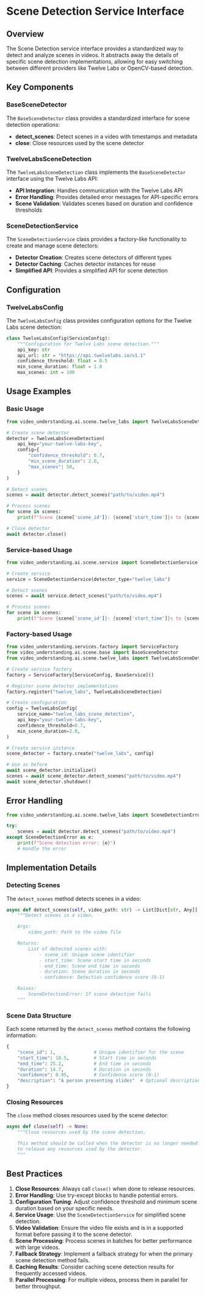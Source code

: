 # Scene Detection Service Interface

## Overview

The Scene Detection service interface provides a standardized way to detect and analyze scenes in videos. It abstracts away the details of specific scene detection implementations, allowing for easy switching between different providers like Twelve Labs or OpenCV-based detection.

## Key Components

### BaseSceneDetector

The `BaseSceneDetector` class provides a standardized interface for scene detection operations:

- **detect_scenes**: Detect scenes in a video with timestamps and metadata
- **close**: Close resources used by the scene detector

### TwelveLabsSceneDetection

The `TwelveLabsSceneDetection` class implements the `BaseSceneDetector` interface using the Twelve Labs API:

- **API Integration**: Handles communication with the Twelve Labs API
- **Error Handling**: Provides detailed error messages for API-specific errors
- **Scene Validation**: Validates scenes based on duration and confidence thresholds

### SceneDetectionService

The `SceneDetectionService` class provides a factory-like functionality to create and manage scene detectors:

- **Detector Creation**: Creates scene detectors of different types
- **Detector Caching**: Caches detector instances for reuse
- **Simplified API**: Provides a simplified API for scene detection

## Configuration

### TwelveLabsConfig

The `TwelveLabsConfig` class provides configuration options for the Twelve Labs scene detection:

```python
class TwelveLabsConfig(ServiceConfig):
    """Configuration for Twelve Labs scene detection."""
    api_key: str
    api_url: str = "https://api.twelvelabs.io/v1.1"
    confidence_threshold: float = 0.5
    min_scene_duration: float = 1.0
    max_scenes: int = 100
```

## Usage Examples

### Basic Usage

```python
from video_understanding.ai.scene.twelve_labs import TwelveLabsSceneDetection

# Create scene detector
detector = TwelveLabsSceneDetection(
    api_key="your-twelve-labs-key",
    config={
        "confidence_threshold": 0.7,
        "min_scene_duration": 2.0,
        "max_scenes": 50,
    }
)

# Detect scenes
scenes = await detector.detect_scenes("path/to/video.mp4")

# Process scenes
for scene in scenes:
    print(f"Scene {scene['scene_id']}: {scene['start_time']}s to {scene['end_time']}s")

# Close detector
await detector.close()
```

### Service-based Usage

```python
from video_understanding.ai.scene.service import SceneDetectionService

# Create service
service = SceneDetectionService(detector_type="twelve_labs")

# Detect scenes
scenes = await service.detect_scenes("path/to/video.mp4")

# Process scenes
for scene in scenes:
    print(f"Scene {scene['scene_id']}: {scene['start_time']}s to {scene['end_time']}s")
```

### Factory-based Usage

```python
from video_understanding.services.factory import ServiceFactory
from video_understanding.ai.scene.base import BaseSceneDetector
from video_understanding.ai.scene.twelve_labs import TwelveLabsSceneDetection, TwelveLabsConfig

# Create service factory
factory = ServiceFactory[ServiceConfig, BaseService]()

# Register scene detector implementations
factory.register("twelve_labs", TwelveLabsSceneDetection)

# Create configuration
config = TwelveLabsConfig(
    service_name="twelve_labs_scene_detection",
    api_key="your-twelve-labs-key",
    confidence_threshold=0.7,
    min_scene_duration=2.0,
)

# Create service instance
scene_detector = factory.create("twelve_labs", config)

# Use as before
await scene_detector.initialize()
scenes = await scene_detector.detect_scenes("path/to/video.mp4")
await scene_detector.shutdown()
```

## Error Handling

```python
from video_understanding.ai.scene.twelve_labs import SceneDetectionError

try:
    scenes = await detector.detect_scenes("path/to/video.mp4")
except SceneDetectionError as e:
    print(f"Scene detection error: {e}")
    # Handle the error
```

## Implementation Details

### Detecting Scenes

The `detect_scenes` method detects scenes in a video:

```python
async def detect_scenes(self, video_path: str) -> List[Dict[str, Any]]:
    """Detect scenes in a video.

    Args:
        video_path: Path to the video file

    Returns:
        List of detected scenes with:
            - scene_id: Unique scene identifier
            - start_time: Scene start time in seconds
            - end_time: Scene end time in seconds
            - duration: Scene duration in seconds
            - confidence: Detection confidence score (0-1)

    Raises:
        SceneDetectionError: If scene detection fails
    """
```

### Scene Data Structure

Each scene returned by the `detect_scenes` method contains the following information:

```python
{
    "scene_id": 1,              # Unique identifier for the scene
    "start_time": 10.5,         # Start time in seconds
    "end_time": 25.2,           # End time in seconds
    "duration": 14.7,           # Duration in seconds
    "confidence": 0.95,         # Confidence score (0-1)
    "description": "A person presenting slides"  # Optional description
}
```

### Closing Resources

The `close` method closes resources used by the scene detector:

```python
async def close(self) -> None:
    """Close resources used by the scene detection.

    This method should be called when the detector is no longer needed
    to release any resources used by the detector.
    """
```

## Best Practices

1. **Close Resources**: Always call `close()` when done to release resources.
2. **Error Handling**: Use try-except blocks to handle potential errors.
3. **Configuration Tuning**: Adjust confidence threshold and minimum scene duration based on your specific needs.
4. **Service Usage**: Use the `SceneDetectionService` for simplified scene detection.
5. **Video Validation**: Ensure the video file exists and is in a supported format before passing it to the scene detector.
6. **Scene Processing**: Process scenes in batches for better performance with large videos.
7. **Fallback Strategy**: Implement a fallback strategy for when the primary scene detection method fails.
8. **Caching Results**: Consider caching scene detection results for frequently accessed videos.
9. **Parallel Processing**: For multiple videos, process them in parallel for better throughput.
